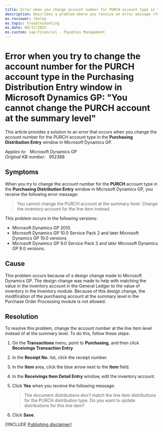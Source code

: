 ```yaml
---
title: Error when you change account number for PURCH account type in the Purchasing Distribution Entry window
description: Describes a problem where you receive an error message (You cannot change the PURCH account at the summary level) when you try to change the account number for the PURCH account type. A resolution is provided.
ms.reviewer: theley
ms.topic: troubleshooting
ms.date: 04/17/2025
ms.custom: sap:Financial - Payables Management
---
```

# Error when you try to change the account number for the PURCH account type in the Purchasing Distribution Entry window in Microsoft Dynamics GP: "You cannot change the PURCH account at the summary level"

This article provides a solution to an error that occurs when you change the account number for the PURCH account type in the **Purchasing Distribution Entry** window in Microsoft Dynamics GP.

_Applies to:_ &nbsp; Microsoft Dynamics GP  
_Original KB number:_ &nbsp; 952388

## Symptoms

When you try to change the account number for the **PURCH** account type in the **Purchasing Distribution Entry** window in Microsoft Dynamics GP, you receive the following error message:

> You cannot change the PURCH account at the summary level. Change the inventory account for the line item instead.

This problem occurs in the following versions:

- Microsoft Dynamics GP 2010.
- Microsoft Dynamics GP 10.0 Service Pack 2 and later Microsoft Dynamics GP 10.0 versions
- Microsoft Dynamics GP 9.0 Service Pack 3 and later Microsoft Dynamics GP 9.0 versions.

## Cause

This problem occurs because of a design change made to Microsoft Dynamics GP. The design change was made to help with matching the value in the inventory account in the General Ledger to the value of inventory in the Inventory module. Because of this design change, the modification of the purchasing account at the summary level in the Purchase Order Processing module is not allowed.

## Resolution

To resolve this problem, change the account number at the line item level instead of at the summary level. To do this, follow these steps:

1. On the **Transactions** menu, point to **Purchasing**, and then click **Receivings Transaction Entry**.
2. In the **Receipt No.** list, click the receipt number.
3. In the **Item** area, click the blue arrow next to the **Item** field.
4. In the **Receivings Item Detail Entry** window, edit the inventory account.
5. Click **Yes** when you receive the following message:

    > The document distributions don't match the line item distributions for the PURCH distribution type. Do you want to update distributions for this line item?

6. Click **Save**.

[!INCLUDE [Publishing disclaimer](../../includes/publishing-disclaimer.md)]

